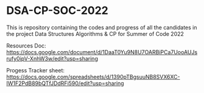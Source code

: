 # DSA-CP-SOC-2022
This is repository containing the codes and progress of all the candidates in the project Data Structures Algorithms &amp; CP for Summer of Code 2022

Resources Doc: https://docs.google.com/document/d/1DaaT0Yu9N8U7OARBiPCa7UooAUJsrufy0ipV-XnhW3w/edit?usp=sharing

Progess Tracker sheet: https://docs.google.com/spreadsheets/d/1390pTBgsuuNB8SVX6XC-IW1F2PdB89bQTfJDdRFi590/edit?usp=sharing

